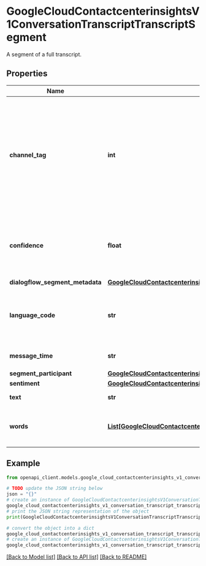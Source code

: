 # GoogleCloudContactcenterinsightsV1ConversationTranscriptTranscriptSegment

A segment of a full transcript.

## Properties

Name | Type | Description | Notes
------------ | ------------- | ------------- | -------------
**channel_tag** | **int** | For conversations derived from multi-channel audio, this is the channel number corresponding to the audio from that channel. For audioChannelCount &#x3D; N, its output values can range from &#39;1&#39; to &#39;N&#39;. A channel tag of 0 indicates that the audio is mono. | [optional] 
**confidence** | **float** | A confidence estimate between 0.0 and 1.0 of the fidelity of this segment. A default value of 0.0 indicates that the value is unset. | [optional] 
**dialogflow_segment_metadata** | [**GoogleCloudContactcenterinsightsV1ConversationTranscriptTranscriptSegmentDialogflowSegmentMetadata**](GoogleCloudContactcenterinsightsV1ConversationTranscriptTranscriptSegmentDialogflowSegmentMetadata.md) |  | [optional] 
**language_code** | **str** | The language code of this segment as a [BCP-47](https://www.rfc-editor.org/rfc/bcp/bcp47.txt) language tag. Example: \&quot;en-US\&quot;. | [optional] 
**message_time** | **str** | The time that the message occurred, if provided. | [optional] 
**segment_participant** | [**GoogleCloudContactcenterinsightsV1ConversationParticipant**](GoogleCloudContactcenterinsightsV1ConversationParticipant.md) |  | [optional] 
**sentiment** | [**GoogleCloudContactcenterinsightsV1SentimentData**](GoogleCloudContactcenterinsightsV1SentimentData.md) |  | [optional] 
**text** | **str** | The text of this segment. | [optional] 
**words** | [**List[GoogleCloudContactcenterinsightsV1ConversationTranscriptTranscriptSegmentWordInfo]**](GoogleCloudContactcenterinsightsV1ConversationTranscriptTranscriptSegmentWordInfo.md) | A list of the word-specific information for each word in the segment. | [optional] 

## Example

```python
from openapi_client.models.google_cloud_contactcenterinsights_v1_conversation_transcript_transcript_segment import GoogleCloudContactcenterinsightsV1ConversationTranscriptTranscriptSegment

# TODO update the JSON string below
json = "{}"
# create an instance of GoogleCloudContactcenterinsightsV1ConversationTranscriptTranscriptSegment from a JSON string
google_cloud_contactcenterinsights_v1_conversation_transcript_transcript_segment_instance = GoogleCloudContactcenterinsightsV1ConversationTranscriptTranscriptSegment.from_json(json)
# print the JSON string representation of the object
print(GoogleCloudContactcenterinsightsV1ConversationTranscriptTranscriptSegment.to_json())

# convert the object into a dict
google_cloud_contactcenterinsights_v1_conversation_transcript_transcript_segment_dict = google_cloud_contactcenterinsights_v1_conversation_transcript_transcript_segment_instance.to_dict()
# create an instance of GoogleCloudContactcenterinsightsV1ConversationTranscriptTranscriptSegment from a dict
google_cloud_contactcenterinsights_v1_conversation_transcript_transcript_segment_from_dict = GoogleCloudContactcenterinsightsV1ConversationTranscriptTranscriptSegment.from_dict(google_cloud_contactcenterinsights_v1_conversation_transcript_transcript_segment_dict)
```
[[Back to Model list]](../README.md#documentation-for-models) [[Back to API list]](../README.md#documentation-for-api-endpoints) [[Back to README]](../README.md)


